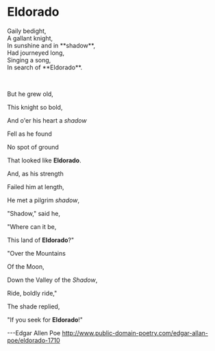 # Eldorado

<p> 
Gaily bedight,<br>
A gallant knight,<br>
In sunshine and in **shadow**, <br>
Had journeyed long,<br>
Singing a song,<br>
In search of **Eldorado**. <br> 
</p><br>


<p>
But he grew old,

This knight so bold,

And o'er his heart a _shadow_

Fell as he found

No spot of ground

That looked like **Eldorado**.
</p>


And, as his strength

Failed him at length,

He met a pilgrim _shadow_,

"Shadow," said he,

"Where can it be,

This land of **Eldorado**?"



"Over the Mountains

Of the Moon,

Down the Valley of the _Shadow_,

Ride, boldly ride,"

The shade replied,

"If you seek for **Eldorado**!"


---Edgar Allen Poe 
   http://www.public-domain-poetry.com/edgar-allan-poe/eldorado-1710
